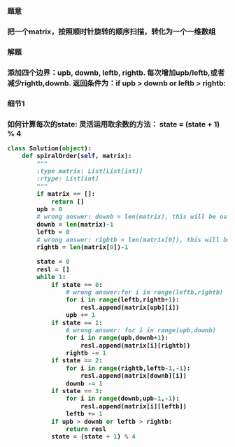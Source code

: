 

<h3>题意<h3>
<p>把一个matrix，按照顺时针旋转的顺序扫描，转化为一个一维数组<p>

<h3>解题<h3>
<p>添加四个边界：upb, downb, leftb, rightb. 每次增加upb/leftb,或者减少rightb,downb.
返回条件为：if upb > downb or leftb > rightb:<p>

<h3>细节1<h3>
<p>如何计算每次的state: 灵活运用取余数的方法： state = (state + 1) % 4<p>


```python
class Solution(object):
    def spiralOrder(self, matrix):
        """
        :type matrix: List[List[int]]
        :rtype: List[int]
        """
        if matrix == []:
            return []
        upb = 0
        # wrong answer: downb = len(matrix), this will be out of boundary , when used
        downb = len(matrix)-1
        leftb = 0
        # wrong answer: rightb = len(matrix[0]), this will be out of boundary, when used
        rightb = len(matrix[0])-1

        state = 0
        resl = []
        while 1:
            if state == 0:
                # wrong answer:for i in range(leftb,rightb)
                for i in range(leftb,rightb+1):
                    resl.append(matrix[upb][i])
                upb += 1
            if state == 1:
                # wrong answer: for i in range(upb,downb)
                for i in range(upb,downb+1):
                    resl.append(matrix[i][rightb])
                rightb -= 1
            if state == 2:
                for i in range(rightb,leftb-1,-1):
                    resl.append(matrix[downb][i])
                downb -= 1
            if state == 3:
                for i in range(downb,upb-1,-1):
                    resl.append(matrix[i][leftb])
                leftb += 1
            if upb > downb or leftb > rightb:
                return resl
            state = (state + 1) % 4
        
```
